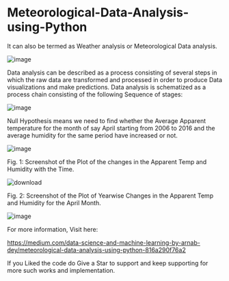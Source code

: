 # Meteorological-Data-Analysis-using-Python

It can also be termed as Weather analysis or Meteorological Data analysis.

![image](https://user-images.githubusercontent.com/22562694/122146578-fbbe1a00-ce74-11eb-958d-4ce18a21eef2.png)

Data analysis can be described as a process consisting of several steps in which the raw data are transformed and processed in order to produce Data visualizations and make predictions. Data analysis is schematized as a process chain consisting of the following Sequence of stages:

![image](https://user-images.githubusercontent.com/22562694/121211631-43074200-c89a-11eb-8ed3-543b449f1096.png)

Null Hypothesis means we need to find whether the Average Apparent temperature for the month of say April starting from 2006 to 2016 and the average humidity for the same period have increased or not.

![image](https://user-images.githubusercontent.com/22562694/121211708-54e8e500-c89a-11eb-9f37-3942888c1e4a.png)

Fig. 1: Screenshot of the Plot of the changes in the Apparent Temp and Humidity with the Time.


![download](https://user-images.githubusercontent.com/22562694/122056458-3ab58680-ce07-11eb-9b45-c269a055c48c.png)

Fig. 2: Screenshot of the Plot of Yearwise Changes in the Apparent Temp and Humidity for the April Month.

![image](https://user-images.githubusercontent.com/22562694/122056968-c29b9080-ce07-11eb-89ca-b16ed53f235d.png)


For more information, Visit here:

https://medium.com/data-science-and-machine-learning-by-arnab-dey/meteorological-data-analysis-using-python-816a290f76a2

If you Liked the code do Give a Star to support and keep supporting for more such works and implementation.

